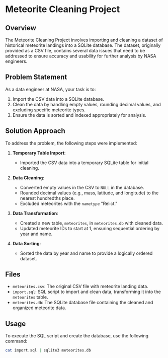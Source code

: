 # Meteorite Cleaning Project

## Overview

The Meteorite Cleaning Project involves importing and cleaning a dataset of historical meteorite landings into a SQLite database. The dataset, originally provided as a CSV file, contains several data issues that need to be addressed to ensure accuracy and usability for further analysis by NASA engineers.

## Problem Statement

As a data engineer at NASA, your task is to:

1. Import the CSV data into a SQLite database.
2. Clean the data by handling empty values, rounding decimal values, and excluding specific meteorite types.
3. Ensure the data is sorted and indexed appropriately for analysis.

## Solution Approach

To address the problem, the following steps were implemented:

1. **Temporary Table Import**:
   - Imported the CSV data into a temporary SQLite table for initial cleaning.

2. **Data Cleaning**:
   - Converted empty values in the CSV to `NULL` in the database.
   - Rounded decimal values (e.g., mass, latitude, and longitude) to the nearest hundredths place.
   - Excluded meteorites with the `nametype` "Relict."

3. **Data Transformation**:
   - Created a new table, `meteorites`, in `meteorites.db` with cleaned data.
   - Updated meteorite IDs to start at 1, ensuring sequential ordering by year and name.

4. **Data Sorting**:
   - Sorted the data by year and name to provide a logically ordered dataset.

## Files

- `meteorites.csv`: The original CSV file with meteorite landing data.
- `import.sql`: SQL script to import and clean data, transforming it into the `meteorites` table.
- `meteorites.db`: The SQLite database file containing the cleaned and organized meteorite data.

## Usage

To execute the SQL script and create the database, use the following command:

```sh
cat import.sql | sqlite3 meteorites.db
